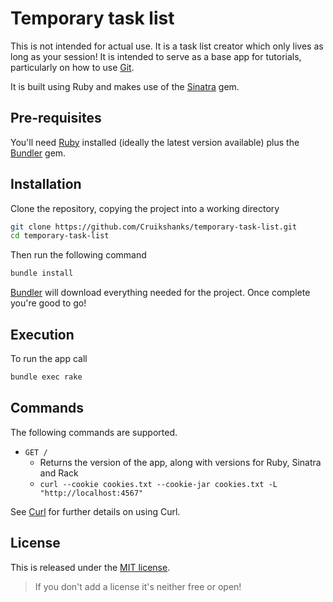 # Temporary task list

This is not intended for actual use. It is a task list creator which only lives as long as your session! It is  intended to serve as a base app for tutorials, particularly on how to use [Git](https://git-scm.com/).

It is built using Ruby and makes use of the [Sinatra](https://github.com/sinatra/sinatra) gem.

## Pre-requisites

You'll need [Ruby](https://www.ruby-lang.org/en/) installed (ideally the latest version available) plus the [Bundler](http://bundler.io/) gem.

## Installation

Clone the repository, copying the project into a working directory

```bash
git clone https://github.com/Cruikshanks/temporary-task-list.git
cd temporary-task-list
```

Then run the following command

```bash
bundle install
```

[Bundler](http://bundler.io/) will download everything needed for the project. Once complete you're good to go!

## Execution

To run the app call

```bash
bundle exec rake
```

## Commands

The following commands are supported.

- `GET /`
  - Returns the version of the app, along with versions for Ruby, Sinatra and Rack
  - `curl --cookie cookies.txt --cookie-jar cookies.txt -L  "http://localhost:4567"`

See [Curl](https://curl.haxx.se/) for further details on using Curl.

## License

This is released under the [MIT license](https://opensource.org/licenses/MIT).

> If you don't add a license it's neither free or open!
